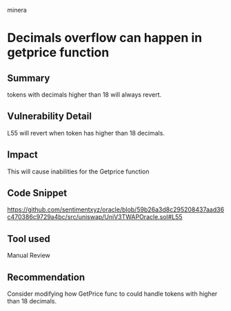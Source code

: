 minera
# Decimals overflow can happen in getprice function

## Summary
tokens with decimals higher than 18 will always revert.

## Vulnerability Detail
L55 will revert when token has higher than 18 decimals.



## Impact
This will cause inabilities for the Getprice function 


## Code Snippet
https://github.com/sentimentxyz/oracle/blob/59b26a3d8c295208437aad36c470386c9729a4bc/src/uniswap/UniV3TWAPOracle.sol#L55
## Tool used

Manual Review

## Recommendation
Consider modifying how GetPrice func to could handle tokens with higher than 18 decimals.


